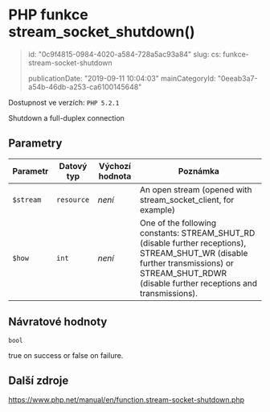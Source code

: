 PHP funkce stream_socket_shutdown()
===================================

> id: "0c9f4815-0984-4020-a584-728a5ac93a84"
> slug:
> 	cs: funkce-stream-socket-shutdown
>
> publicationDate: "2019-09-11 10:04:03"
> mainCategoryId: "0eeab3a7-a54b-46db-a253-ca6100145648"

Dostupnost ve verzích: `PHP 5.2.1`

Shutdown a full-duplex connection


Parametry
--------------

| Parametr | Datový typ | Výchozí hodnota | Poznámka |
|-----|-----|-----|-----|
| `$stream` | `resource` | *není* | An open stream (opened with stream_socket_client, for example) |
| `$how` | `int` | *není* | One of the following constants: STREAM_SHUT_RD (disable further receptions), STREAM_SHUT_WR (disable further transmissions) or STREAM_SHUT_RDWR (disable further receptions and transmissions). |


Návratové hodnoty
----------------

`bool`

true on success or false on failure.

Další zdroje
------------

https://www.php.net/manual/en/function.stream-socket-shutdown.php
